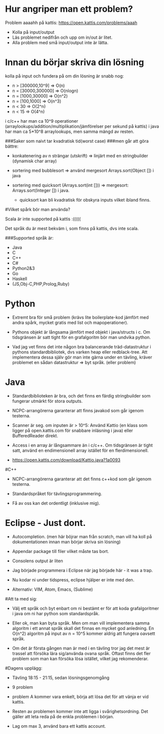 # Hur angriper man ett problem?
Problem aaaahh på kattis:
https://open.kattis.com/problems/aaah

* Kolla på input/output
* Läs problemet nedifrån och upp om in/out är litet.
* Alla problem med små input/output inte är lätta.










# Innan du börjar skriva din lösning
kolla på input och fundera på om din lösning är snabb nog:

* n > [300000,10^9] => O(n)
* n = [30000,300000] => O(nlogn)
* n = [1000,30000] => O(n^2)
* n = [100,1000] => O(n^3)
* n < 30 => O(2^n)
* n < 15 => O(4^n)







i c/c++ har man ca 10^9 operationer (arraylookups/addition/multiplikation/jämförelser per sekund på kattis)
i java har man ca 5*10^8 arraylookups, men samma mängd av resten.







###Saker som naivt tar kvadratisk tid(worst case) 
###men går att göra bättre:

* konkatenering av n strängar (utskrift) => linjärt med en stringbuilder (dynamisk char array)

* sortering med bubblesort => använd mergesort Arrays.sort(Object []) i java

* sortering med quicksort (Arrays.sort(int [])) => mergesort: Arrays.sort(Integer []) i java.
	 * quicksort kan bli kvadratisk för obskyra inputs vilket ibland finns.







#Vilket spårk bör man använda?















Scala är inte supported på kattis :(((((

Det språk du är mest bekväm i, som finns på kattis, dvs inte scala.













###Supported språk är:

- Java
- C
- C++
- C#
- Python2&3
- Go
- Haskell
- (JS,Obj-C,PHP,Prolog,Ruby)




# Python

















+ Extremt bra för små problem (krävs lite boilerplate-kod jämfört med andra spårk, mycket gratis med list och mapoperationer).

- Pythons objekt är långsama jämfört med objekt i java/structs i c. Om tidsgränsen är satt tight för en grafalgoritm bör man undvika python.

- Vad jag vet finns det inte någon bra balancerande träd-datastruktur i pythons standardbibliotek, dvs varken heap eller redblack-tree. Att implementera dessa själv gör man inte gärna under en tävling, kräver problemet en sådan datastruktur => byt språk. (eller problem)






# Java

















+ Standardbiblioteken är bra, och det finns en färdig stringbuilder som fungerar utmärkt för stora outputs.

+ NCPC-arrangörerna garanterar att finns javakod som går igenom testerna.

- Scanner är seg. om inputen är > 10^5: Använd Kattio (en klass som ligger på open.kattis.com för snabbare inläsning i java) eller BufferedReader direkt.

- Access i en array är långsammare än i c/c++. Om tidsgränsen är tight satt, använd en endimensionell array istället för en flerdimensionell.

+ https://open.kattis.com/download/Kattio.java?1a0093







#C++

















+ NCPC-arrangörerna garanterar att det finns c++kod som går igenom testerna.

+ Standardspråket för tävlingsprogrammering. 

- Få av oss kan det ordentligt (inklusive mig).




# Eclipse - Just dont.

















+ Autocompletion. (men här böjrar man från scratch, man vill ha koll på dokumentationen innan man börjar skriva sin lösning)

- Appendar package till filer vilket måste tas bort.

- Consolens output är liten

- Jag började programmera i Eclipse när jag började här - it was a trap.

- Nu kodar ni under tidspress, eclipse hjälper er inte med den.

* Alternativ: VIM, Atom, Emacs, (Sublime)




#Att ta med sig:
















* Välj ett språk och byt enbart om ni bestämt er för att koda grafalgoritmer i java om ni har python som standardspråk. 

* Eller ok, man kan byta språk. Men om man vill implementera samma algoritm i ett annat språk skall det finnas en mycket god anledning. En O(n^2) algoritm på input av n = 10^5 kommer aldrig att fungera oavsett språk.

* Om det är första gången man är med i en tävling tror jag det mest är trassel att försöka lära sig/använda ovana språk. Oftast finns det fler problem som man kan försöka lösa istället, vilket jag rekomenderar.






#Dagens upplägg:















* Tävling 18:15 - 21:15, sedan lösningsgenomgång

* 9 problem

* problem A kommer vara enkelt, börja att lösa det för att vänja er vid kattis.

* Resten av problemen kommer inte att ligga i svårighetsordning. Det gäller att leta reda på de enkla problemen i början.

* Lag om max 3, använd bara ett kattis account.

